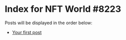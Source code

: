 # Index for NFT World #8223
Posts will be displayed in the order below:

- [Your first post](./001-first.md)

